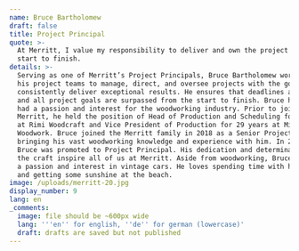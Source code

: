 ```yaml
---
name: Bruce Bartholomew
draft: false
title: Project Principal
quote: >-
  At Merritt, I value my responsibility to deliver and own the project from
  start to finish.
details: >-
  Serving as one of Merritt’s Project Principals, Bruce Bartholomew works with
  his project teams to manage, direct, and oversee projects with the goal to
  consistently deliver exceptional results. He ensures that deadlines are met,
  and all project goals are surpassed from the start to finish. Bruce has always
  had a passion and interest for the woodworking industry. Prior to joining
  Merritt, he held the position of Head of Production and Scheduling for 8 years
  at Rimi Woodcraft and Vice President of Production for 29 years at Mielach
  Woodwork. Bruce joined the Merritt family in 2018 as a Senior Project Manager,
  bringing his vast woodworking knowledge and experience with him. In 2022,
  Bruce was promoted to Project Principal. His dedication and determination to
  the craft inspire all of us at Merritt. Aside from woodworking, Bruce also has
  a passion and interest in vintage cars. He loves spending time with his family
  and getting some sunshine at the beach.
image: /uploads/merritt-20.jpg
display_number: 9
lang: en
_comments:
  image: file should be ~600px wide
  lang: '''en'' for english, ''de'' for german (lowercase)'
  draft: drafts are saved but not published
---
```

